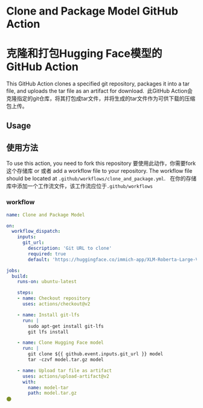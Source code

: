 # Clone and Package Model GitHub Action 
# 克隆和打包Hugging Face模型的GitHub Action

This GitHub Action clones a specified git repository, packages it into a tar file, and uploads the tar file as an artifact for download. 
此GitHub Action会克隆指定的git仓库，将其打包成tar文件，并将生成的tar文件作为可供下载的压缩包上传。

## Usage
## 使用方法

To use this action, you need to fork this repository
要使用此动作，你需要fork这个存储库
or
或者
add a workflow file to your repository. The workflow file should be located at `.github/workflows/clone_and_package.yml`.  
在你的存储库中添加一个工作流文件，该工作流应位于`.github/workflows`

### workflow

```yaml 
name: Clone and Package Model

on:
  workflow_dispatch:
    inputs:
      git_url:
        description: 'Git URL to clone'
        required: true
        default: 'https://huggingface.co/immich-app/XLM-Roberta-Large-Vit-B-16Plus'

jobs:
  build:
    runs-on: ubuntu-latest

    steps:
    - name: Checkout repository
      uses: actions/checkout@v2

    - name: Install git-lfs
      run: |
        sudo apt-get install git-lfs
        git lfs install

    - name: Clone Hugging Face model
      run: |
        git clone ${{ github.event.inputs.git_url }} model
        tar -czvf model.tar.gz model

    - name: Upload tar file as artifact
      uses: actions/upload-artifact@v2
      with:
        name: model-tar
        path: model.tar.gz
​⬤
